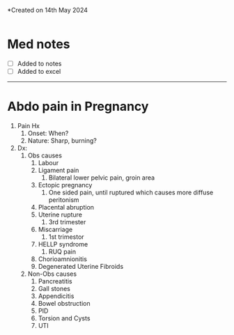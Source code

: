 *Created on 14th May 2024
```toc
```
# Med notes
- [ ] Added to notes
- [ ] Added to excel
---
# Abdo pain in Pregnancy
1. Pain Hx
	1. Onset: When?
	2. Nature: Sharp, burning?
2. Dx:
	1. Obs causes
		1. Labour
		2. Ligament pain
			1. Bilateral lower pelvic pain, groin area
		3. Ectopic pregnancy
			1. One sided pain, until ruptured which causes more diffuse peritonism
		4. Placental abruption
		5. Uterine rupture
			1. 3rd trimester
		6. Miscarriage
			1. 1st trimestor
		7. HELLP syndrome
			1. RUQ pain
		8. Chorioamnionitis
		9. Degenerated Uterine Fibroids
	2. Non-Obs causes
		1. Pancreatitis
		2. Gall stones
		3. Appendicitis
		4. Bowel obstruction
		5. PID
		6. Torsion and Cysts
		7. UTI
